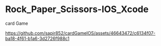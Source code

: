 # Rock_Paper_Scissors-IOS_Xcode
card Game



https://github.com/sapir852/cardGameIOS/assets/46643472/c6134f07-ba18-4f61-b1a6-3d2726f988c1

